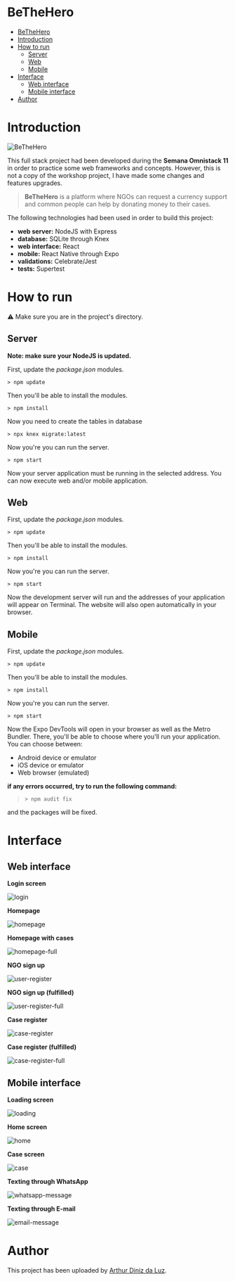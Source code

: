 BeTheHero
==

- [BeTheHero](#bethehero)
- [Introduction](#introduction)
- [How to run](#how-to-run)
  - [Server](#server)
  - [Web](#web)
  - [Mobile](#mobile)
- [Interface](#interface)
  - [Web interface](#web-interface)
  - [Mobile interface](#mobile-interface)
- [Author](#author)

Introduction
==

![BeTheHero](./images/be-the-hero.svg)

This full stack project had been developed during the **Semana Omnistack 11** in order to practice some web frameworks and concepts.
However, this is not a copy of the workshop project, I have made some changes and features upgrades.

> **BeTheHero** is a platform where NGOs can request a currency support and common people can help by donating money to their cases.

The following technologies had been used in order to build this project:

- **web server:** NodeJS with Express
- **database:** SQLite through Knex
- **web interface:** React
- **mobile:** React Native through Expo
- **validations:** Celebrate/Jest
- **tests:** Supertest

How to run
==

⚠️ Make sure you are in the project's directory.

Server
--

**Note: make sure your NodeJS is updated.**

First, update the _package.json_ modules.

`> npm update`

Then you'll be able to install the modules.

`> npm install`

Now you need to create the tables in database

`> npx knex migrate:latest`

Now you're you can run the server.

`> npm start`

Now your server application must be running in the selected address.
You can now execute web and/or mobile application.

Web
--

First, update the _package.json_ modules.

`> npm update`

Then you'll be able to install the modules.

`> npm install`

Now you're you can run the server.

`> npm start`

Now the development server will run and the addresses of your application will appear on Terminal.
The website will also open automatically in your browser.

Mobile
--

First, update the _package.json_ modules.

`> npm update`

Then you'll be able to install the modules.

`> npm install`

Now you're you can run the server.

`> npm start`

Now the Expo DevTools will open in your browser as well as the Metro Bundler.
There, you'll be able to choose where you'll run your application.
You can choose between:

- Android device or emulator
- iOS device or emulator
- Web browser (emulated)

**if any errors occurred, try to run the following command:**

>`> npm audit fix`

and the packages will be fixed.

Interface
==


Web interface
--

**Login screen**

![login](./images/web/login.png)

**Homepage**

![homepage](./images/web/homepage.png)

**Homepage with cases**

![homepage-full](./images/web/homepage-full.png)

**NGO sign up**

![user-register](./images/web/user-register.png)

**NGO sign up (fulfilled)**

![user-register-full](./images/web/user-register-full.png)

**Case register**

![case-register](./images/web/case-register.png)

**Case register (fulfilled)**

![case-register-full](./images/web/case-register-full.png)


Mobile interface
--

**Loading screen**

![loading](./images/mobile/loading.png)

**Home screen**

![home](./images/mobile/homepage.png)

**Case screen**

![case](./images/mobile/case.png)

**Texting through WhatsApp**

![whatsapp-message](./images/mobile/case-whatsapp-message.png)

**Texting through E-mail**

![email-message](./images/mobile/case-email-message.png)


Author
==

This project has been uploaded by [Arthur Diniz da Luz](https://arthurd99.github.io/).
